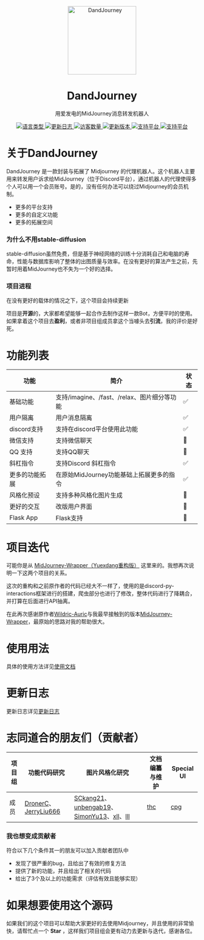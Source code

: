 <p align="center">
  <img width="180" src="https://user-images.githubusercontent.com/56034408/231060315-dc30c7ab-875a-46b5-95a1-ebd14d6a0501.png" alt="DandJourney">
  <h1 align="center">DandJourney</h1>
  <p align="center"> 用爱发电的MidJourney消息转发机器人 </p>
</p>

<p align="center">
  <a href="#">
    <img alt="语言类型" src="https://img.shields.io/badge/language-Python-blue?style=flat&logo=python&logoColor=white" />
  </a>
  <a href="https://github.com/yuexdang/DandJourney/blob/main/UpdateLogs.md">
    <img alt="更新日志" src="https://img.shields.io/badge/Update--Log-ClickHere-brightgreen?style=flat&logo=uploaded&logoColor=white" />
  </a>

  <a href="#">
    <img alt="访客数量" src="https://visitor-badge.glitch.me/badge?page_id=yuexdang.DandJourney" />
  </a>
  <a href="https://github.com/yuexdang/DandJourney/releases">
    <img alt="更新版本" src="https://img.shields.io/github/downloads/yuexdang/DandJourney/total.svg?style=flat" />
  </a>
  <a href="#">
    <img alt="支持平台" src="https://img.shields.io/badge/chat-discord-blue?style=flat&logo=discord" />
  </a>
   <a href="#">
    <img alt="支持平台" src="https://img.shields.io/badge/chat-wechat-green?style=flat&logo=wechat" />
  </a>


# 关于DandJourney

DandJourney 是一款封装与拓展了 Midjourney 的代理机器人。这个机器人主要用来转发用户诉求给MidJourney（位于Discord平台），通过机器人的代理使得多个人可以用一个会员账号。是的，没有任何办法可以绕过Midjourney的会员机制。

- 更多的平台支持
- 更多的自定义功能
- 更多的拓展空间

### 为什么不用stable-diffusion

stable-diffusion虽然免费，但是基于神经网络的训练十分消耗自己和电脑的寿命，性能与数据库影响了整体的出图质量与效率。在没有更好的算法产生之前，先暂时用着MidJourney也不失为一个好的选择。

### 项目进程

在没有更好的载体的情况之下，这个项目会持续更新

项目是**开源**的，大家都希望能够一起合作去制作这样一款Bot，方便平时的使用。如果拿着这个项目去**盈利**，或者非项目组成员拿这个当噱头去**引流**，我的评价是好死。

# 功能列表
|  功能  | 简介 | 状态 |
|  ----  | ----  | ---- |
| 基础功能 | 支持/imagine、/fast、/relax、图片细分等功能 | ✅ |
| 用户隔离 | 用户消息隔离 | ✅ |
| discord支持  | 支持在discord平台使用此功能 | ✅ |
| 微信支持  | 支持微信聊天 | 🚧 |
| QQ 支持  | 支持QQ聊天 | 🚧 |
| 斜杠指令  | 支持Discord 斜杠指令 | ✅ |
| 更多的功能拓展 | 在原始MidJourney功能基础上拓展更多的指令 | ✅ |
| 风格化预设 | 支持多种风格化图片生成 | 🚧 |
| 更好的交互 | 改版用户界面 | 🚧 |
| Flask App | Flask支持 | 🚧 |

# 项目迭代

可能你是从 [MidJourney-Wrapper（Yuexdang重构版）](https://github.com/yuexdang/MidJourney-Wrapper) 这里来的。我想再次说明一下这两个项目的关系。

这次的重构和之前原作者的代码已经大不一样了，使用的是discord-py-interactions框架进行的搭建，爬虫部分也进行了修改，整体代码进行了降耦合，并打算在后面进行API抽离。

在此再次感谢原作者[Wildric-Auric](https://github.com/Wildric-Auric)与我最早接触到的版本[MidJourney-Wrapper](https://github.com/Wildric-Auric/MidJourney-Wrapper)，最原始的思路对我的帮助很大。

# 使用用法

具体的使用方法详见[使用文档](https://github.com/yuexdang/DandJourney/blob/main/Usage.md)

# 更新日志

更新日志详见[更新日志](https://github.com/yuexdang/DandJourney/blob/main/UpdateLogs.md)

# 志同道合的朋友们（贡献者）

| 项目组 | 功能代码研究 | 图片风格化研究 | 文档编纂与维护 | Special UI |
| ---- | ---- | ---- | ---- | ---- |
| 成员  | [DronerC](https://github.com/DronerC)、[JerryLiu666](https://github.com/JerryLiu666) | [SCkang21](https://github.com/SCkang21)、[unbengab19](https://github.com/unbengab19)、[SimonYu13](https://github.com/SimonYu13)、[xll](www.baidu.com)、[lll](www.baidu.com) |  [thc](www.baidu.com) | [cpg](www.baidu.com) |

### 我也想变成贡献者

符合以下几个条件其一的朋友可以加入贡献者团队中
- 发现了很严重的bug，且给出了有效的修复方法
- 提供了新的功能，并且给出了相关的代码
- 给出了3个及以上的功能需求（评估有效且能够实现）

# 如果想要使用这个源码

如果我们的这个项目可以帮助大家更好的去使用Midjourney，并且使用的非常愉快，请帮忙点一个 **Star** ，这样我们项目组会更有动力去更新与迭代，感谢各位。
